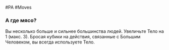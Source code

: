 #PA #Moves 
### А где мясо? 
Вы несколько больше и сильнее большинства людей. Увеличьте Тело на 1 (макс. 3). Бросая кубики на действия, связанные с Большим Человеком, вы всегда используете Тело.